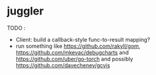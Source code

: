 # juggler

TODO :
* Client: build a callback-style func-to-result mapping?
* run something like https://github.com/rakyll/gom, https://github.com/mkevac/debugcharts and https://github.com/uber/go-torch and possibly https://github.com/davecheney/gcvis

